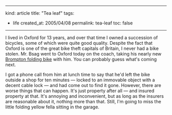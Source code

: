 -----
kind: article
title: "Tea leaf"
tags:
- life
created_at: 2005/04/08
permalink: tea-leaf
toc: false
-----

<p>I lived in Oxford for 13 years, and over that time I owned a succession of bicycles, some of which were quite good quality. Despite the fact that Oxford is one of the great bike theft capitals of Britain, I never had a bike stolen. Mr. Bsag went to Oxford today on the coach, taking his nearly new <a href="http://www.rousette.org.uk/blog/archives/2004/10/26/the-art-of-bike-folding/">Brompton folding bike</a> with him. You can probably guess what's coming next.</p>

<p>I got a phone call from him at lunch time to say that he'd left the bike outside a shop for ten minutes &mdash; locked to an immovable object with a decent cable lock &mdash; and had come out to find it gone. However, there are worse things that can happen. It's just property after all &mdash; and insured property at that. It's annoying and inconvenient, but as long as the insurers are reasonable about it, nothing more than that. Still, I'm going to miss the little folding yellow fella sitting in the garage.</p>



